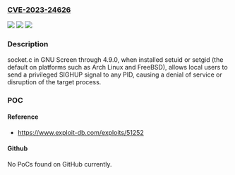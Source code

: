 ### [CVE-2023-24626](https://cve.mitre.org/cgi-bin/cvename.cgi?name=CVE-2023-24626)
![](https://img.shields.io/static/v1?label=Product&message=n%2Fa&color=blue)
![](https://img.shields.io/static/v1?label=Version&message=n%2Fa&color=blue)
![](https://img.shields.io/static/v1?label=Vulnerability&message=n%2Fa&color=brighgreen)

### Description

socket.c in GNU Screen through 4.9.0, when installed setuid or setgid (the default on platforms such as Arch Linux and FreeBSD), allows local users to send a privileged SIGHUP signal to any PID, causing a denial of service or disruption of the target process.

### POC

#### Reference
- https://www.exploit-db.com/exploits/51252

#### Github
No PoCs found on GitHub currently.


